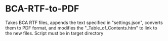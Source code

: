 # BCA-RTF-to-PDF
 Takes BCA RTF files, appends the text specified in "settings.json", converts them to PDF format, and modifies the "_Table_of_Contents.htm" to link to the new files.
 Script must be in target directory

